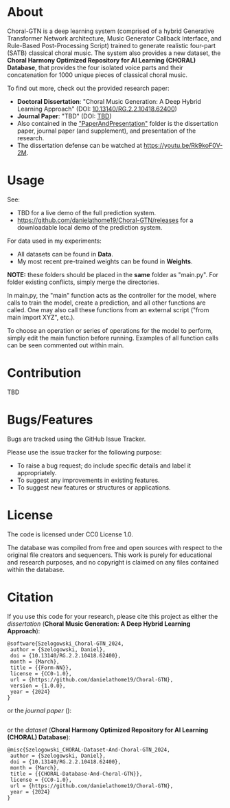 # About
Choral-GTN is a deep learning system (comprised of a hybrid Generative Transformer Network architecture, Music Generator Callback Interface, and Rule-Based Post-Processing Script) trained to generate realistic four-part (SATB) classical choral music. The system also provides a new dataset, the **Choral Harmony Optimized Repository for AI Learning (CHORAL) Database**, that provides the four isolated voice parts and their concatenation for 1000 unique pieces of classical choral music.

To find out more, check out the provided research paper:
  * **Doctoral Dissertation**: "Choral Music Generation: A Deep Hybrid Learning Approach" (DOI: [10.13140/RG.2.2.10418.62400](http://doi.org/10.13140/RG.2.2.10418.62400)) 
  * **Journal Paper**: "TBD" (DOI: [TBD](#))
  * Also contained in the ["PaperAndPresentation"](https://github.com/danielathome19/Choral-GTN/tree/master/PaperAndPresentation) folder is the dissertation paper, journal paper (and supplement), and presentation of the research.
  * The dissertation defense can be watched at https://youtu.be/Rk9koF0V-2M.

# Usage
See:
  * TBD for a live demo of the full prediction system.
  * https://github.com/danielathome19/Choral-GTN/releases for a downloadable local demo of the prediction system.

For data used in my experiments:
  * All datasets can be found in **Data**.
  * My most recent pre-trained weights can be found in **Weights**.

**NOTE:** these folders should be placed in the **same** folder as "main.py". For folder existing conflicts, simply merge the directories.

In main.py, the "main" function acts as the controller for the model, where calls to train the model, create a prediction, and all other functions are called. One may also call these functions from an external script ("from main import XYZ", etc.).

To choose an operation or series of operations for the model to perform, simply edit the main function before running. Examples of all function calls can be seen commented out within main.

# Contribution
TBD

# Bugs/Features
Bugs are tracked using the GitHub Issue Tracker.

Please use the issue tracker for the following purpose:
  * To raise a bug request; do include specific details and label it appropriately.
  * To suggest any improvements in existing features.
  * To suggest new features or structures or applications.
  
# License
The code is licensed under CC0 License 1.0.

The database was compiled from free and open sources with respect to the original file creators and sequencers. This work is purely for educational and research purposes, and no copyright is claimed on any files contained within the database.

# Citation
If you use this code for your research, please cite this project as either the *dissertation* (**Choral Music Generation: A Deep Hybrid Learning Approach**):
```
@software{Szelogowski_Choral-GTN_2024,
 author = {Szelogowski, Daniel},
 doi = {10.13140/RG.2.2.10418.62400},
 month = {March},
 title = {{Form-NN}},
 license = {CC0-1.0},
 url = {https://github.com/danielathome19/Choral-GTN},
 version = {1.0.0},
 year = {2024}
}
```
or the *journal paper* ():
```

```
or the *dataset* (**Choral Harmony Optimized Repository for AI Learning (CHORAL) Database**):
```
@misc{Szelogowski_CHORAL-Dataset-And-Choral-GTN_2024,
 author = {Szelogowski, Daniel},
 doi = {10.13140/RG.2.2.10418.62400},
 month = {March},
 title = {{CHORAL-Database-And-Choral-GTN}},
 license = {CC0-1.0},
 url = {https://github.com/danielathome19/Choral-GTN},
 year = {2024}
}
```
